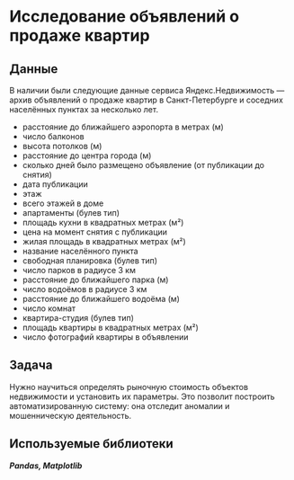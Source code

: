# Исследование объявлений о продаже квартир

## Данные

В наличии были следующие данные сервиса Яндекс.Недвижимость — архив объявлений о продаже квартир в Санкт-Петербурге и соседних населённых пунктах за несколько лет.

* расстояние до ближайшего аэропорта в метрах (м)
* число балконов
* высота потолков (м)
* расстояние до центра города (м)
* сколько дней было размещено объявление (от публикации до снятия)
* дата публикации
* этаж
* всего этажей в доме
* апартаменты (булев тип)
* площадь кухни в квадратных метрах (м²)
* цена на момент снятия с публикации
* жилая площадь в квадратных метрах (м²)
* название населённого пункта
* свободная планировка (булев тип)
* число парков в радиусе 3 км
* расстояние до ближайшего парка (м)
* число водоёмов в радиусе 3 км
* расстояние до ближайшего водоёма (м)
* число комнат
* квартира-студия (булев тип)
* площадь квартиры в квадратных метрах (м²)
* число фотографий квартиры в объявлении

## Задача

Нужно научиться определять рыночную стоимость объектов недвижимости и установить их параметры. Это позволит построить автоматизированную систему: она отследит аномалии и мошенническую деятельность. 

## Используемые библиотеки

***Pandas, Matplotlib***
